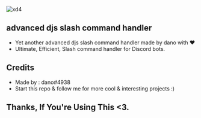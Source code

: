 ![xd4](https://media.discordapp.net/attachments/884758267107106861/903701669177589780/Command_handler.png)
## advanced djs slash command handler
- Yet another advanced djs slash command handler made by dano with ❤️<br>
- Ultimate, Efficient, Slash command handler for Discord bots.
## Credits
- Made by : dano#4938<br>
- Start this repo & follow me for more cool & interesting projects :)

## Thanks, If You're Using This <3.

